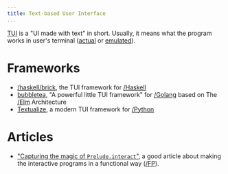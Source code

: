 ```yaml
---
title: Text-based User Interface
...
```


[TUI](https://en.wikipedia.org/wiki/Text-based_user_interface) is a "UI made with text" in short. Usually, it means what the program works in user's terminal ([actual](https://en.wikipedia.org/wiki/Computer_terminal) or [emulated](https://en.wikipedia.org/wiki/Terminal_emulator)).

# Frameworks

- [/haskell/brick](), the TUI framework for [/Haskell]()
- [bubbletea](https://github.com/charmbracelet/bubbletea/), "A powerful little TUI framework" for [/Golang]() based on The [/Elm]() Architecture
- [Textualize](https://www.textualize.io/), a modern TUI framework for [/Python]() 

# Articles

- ["Capturing the magic of `Prelude.interact`"](https://gelisam.blogspot.com/2020/12/capturing-magic-of-preludeinteract.html), a good article about making the interactive programs in a functional way ([/FP]()).